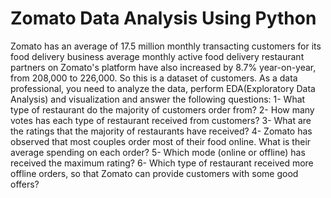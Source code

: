 # Zomato Data Analysis Using Python
Zomato has an average of 17.5 million monthly transacting customers for its food delivery business average monthly active food delivery restaurant partners on Zomato's platform have also increased by 8.7% year-on-year, from 208,000 to 226,000. So this is a dataset of customers. As a data professional, you need to analyze the data, perform EDA(Exploratory Data Analysis) and visualization and answer the following questions:
1- What type of restaurant do the majority of customers order from?
2- How many votes has each type of restaurant received from customers?
3- What are the ratings that the majority of restaurants have received?
4- Zomato has observed that most couples order most of their food online. What is their average spending on each order?
5- Which mode (online or offline) has received the maximum rating?
6- Which type of restaurant received more offline orders, so that Zomato can provide customers with some good offers?
